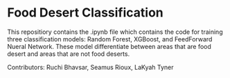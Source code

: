 # Food Desert Classification
This repositiory contains the .ipynb file which contains the code for training three classification models: Random Forest, XGBoost, and FeedForward Nueral Network. These model differentiate between areas that are food desert and areas that are not food deserts.

Contributors: Ruchi Bhavsar, Seamus Rioux, LaKyah Tyner
